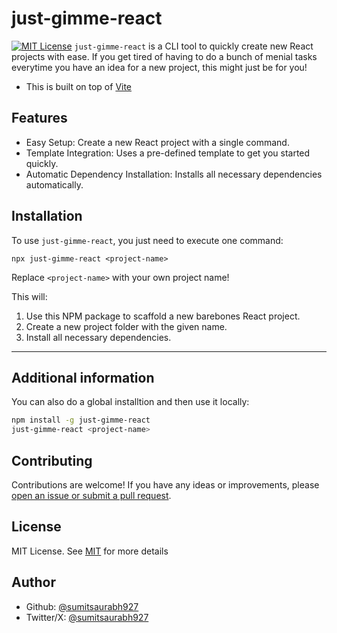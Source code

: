 # just-gimme-react

[![MIT License](https://img.shields.io/badge/License-MIT-green.svg)](https://choosealicense.com/licenses/mit/)
`just-gimme-react` is a CLI tool to quickly create new React projects with ease. If you get tired of having to do a bunch of menial tasks everytime you have an idea for a new project, this might just be for you!

- This is built on top of [Vite](https://vitejs.dev/guide/)

## Features

- Easy Setup: Create a new React project with a single command.
- Template Integration: Uses a pre-defined template to get you started quickly.
- Automatic Dependency Installation: Installs all necessary dependencies automatically.

## Installation

To use `just-gimme-react`, you just need to execute one command:
```
npx just-gimme-react <project-name>
```
Replace `<project-name>` with your own project name!

This will:

1. Use this NPM package to scaffold a new barebones React project.
2. Create a new project folder with the given name.
3. Install all necessary dependencies.

---
## Additional information
You can also do a global installtion and then use it locally:
```bash
npm install -g just-gimme-react
just-gimme-react <project-name>
```
## Contributing

Contributions are welcome! If you have any ideas or improvements, please [open an issue or submit a pull request](https://github.com/sumitsaurabh927/just-gimme-react-cli).



## License

MIT License. See [MIT](https://choosealicense.com/licenses/mit/) for more details


## Author

- Github: [@sumitsaurabh927](https://www.github.com/sumitsaurabh927)
- Twitter/X: [@sumitsaurabh927](http://twitter.com/sumitsaurabh927)

